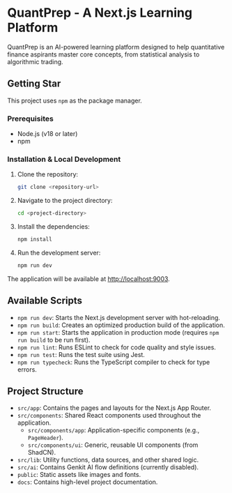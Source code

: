 # QuantPrep - A Next.js Learning Platform

QuantPrep is an AI-powered learning platform designed to help quantitative finance aspirants master core concepts, from statistical analysis to algorithmic trading.

## Getting Star
This project uses `npm` as the package manager.

### Prerequisites

- Node.js (v18 or later)
- npm

### Installation & Local Development

1.  Clone the repository:
    ```bash
    git clone <repository-url>
    ```

2.  Navigate to the project directory:
    ```bash
    cd <project-directory>
    ```
    
3.  Install the dependencies:
    ```bash
    npm install
    ```

4.  Run the development server:
    ```bash
    npm run dev
    ```

The application will be available at [http://localhost:9003](http://localhost:9003).

## Available Scripts

- `npm run dev`: Starts the Next.js development server with hot-reloading.
- `npm run build`: Creates an optimized production build of the application.
- `npm run start`: Starts the application in production mode (requires `npm run build` to be run first).
- `npm run lint`: Runs ESLint to check for code quality and style issues.
- `npm run test`: Runs the test suite using Jest.
- `npm run typecheck`: Runs the TypeScript compiler to check for type errors.

## Project Structure

-   `src/app`: Contains the pages and layouts for the Next.js App Router.
-   `src/components`: Shared React components used throughout the application.
    - `src/components/app`: Application-specific components (e.g., `PageHeader`).
    - `src/components/ui`: Generic, reusable UI components (from ShadCN).
-   `src/lib`: Utility functions, data sources, and other shared logic.
-   `src/ai`: Contains Genkit AI flow definitions (currently disabled).
-   `public`: Static assets like images and fonts.
-   `docs`: Contains high-level project documentation.
